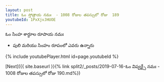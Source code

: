 ```yaml
---
layout: post
title: ఓం స్తోత్రాయ నమః  - 1008 రోజుల తపస్సులో రోజు  189
youtubeId: 1PxXjvJHUOE
---
```

 
 
 ఓం సింహ శార్ధూల రూపాయ నమః  
 
 -  పులి మరియు సింహం రూపంలో ఎవరు ఉన్నారు 
 
  
 
  
 
 
 
 
 
 


{% include youtubePlayer.html id=page.youtubeId %}
 
[Next]({{ site.baseurl }}{% link  split2/_posts/2019-07-16-ఓం విష్వర్ట్సే నమః  - 1008 రోజుల తపస్సులో రోజు  190.md%})
 
